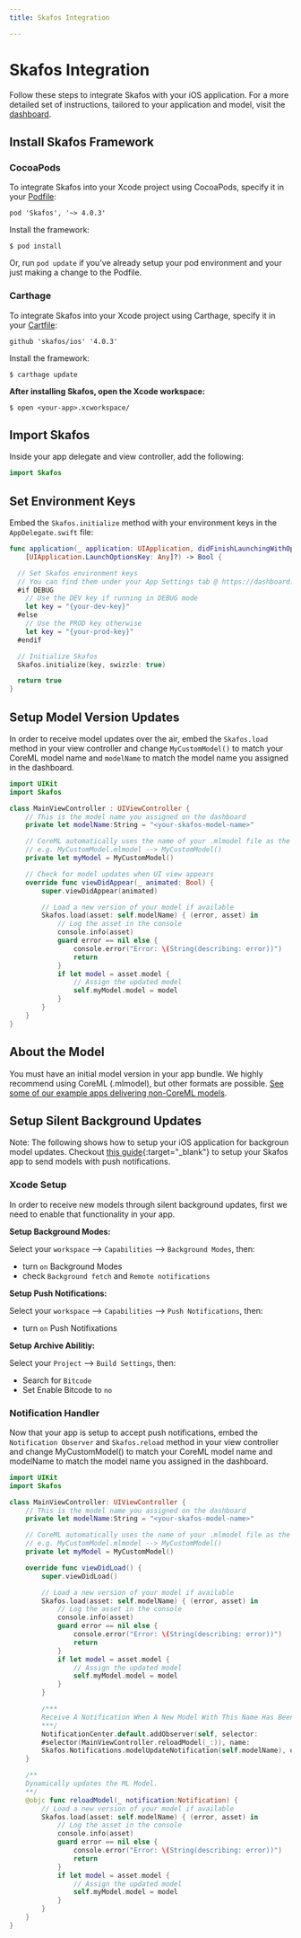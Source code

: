 ```yaml
---
title: Skafos Integration

---
```

# Skafos Integration
Follow these steps to integrate Skafos with your iOS application. For a more detailed set of instructions,
tailored to your application and model, visit the [dashboard](https://dashboard.skafos.ai).

## Install Skafos Framework

### CocoaPods

To integrate Skafos into your Xcode project using CocoaPods, specify it in your [Podfile](https://guides.cocoapods.org/syntax/podfile.html):
```
pod 'Skafos', '~> 4.0.3'
```

Install the framework:
```
$ pod install
```
Or, run `pod update` if you've already setup your pod environment and your just making a change to the Podfile.

### Carthage

To integrate Skafos into your Xcode project using Carthage, specify it in your [Cartfile](https://github.com/Carthage/Carthage/blob/master/Documentation/Artifacts.md#cartfile):
```
github 'skafos/ios' '4.0.3'
```

Install the framework:
```
$ carthage update
```

**After installing Skafos, open the Xcode workspace:**
```
$ open <your-app>.xcworkspace/
```

## Import Skafos

Inside your app delegate and view controller, add the following:

```swift
import Skafos
```

## Set Environment Keys

Embed the `Skafos.initialize` method with your environment keys in the `AppDelegate.swift` file:

```swift
func application(_ application: UIApplication, didFinishLaunchingWithOptions launchOptions:
    [UIApplication.LaunchOptionsKey: Any]?) -> Bool {

  // Set Skafos environment keys
  // You can find them under your App Settings tab @ https://dashboard.skafos.ai
  #if DEBUG
    // Use the DEV key if running in DEBUG mode
    let key = "{your-dev-key}"
  #else
    // Use the PROD key otherwise
    let key = "{your-prod-key}"
  #endif

  // Initialize Skafos
  Skafos.initialize(key, swizzle: true)

  return true
}
```

## Setup Model Version Updates

In order to receive model updates over the air, embed the `Skafos.load` method in your
view controller and change `MyCustomModel()` to match your CoreML model name and `modelName` to
match the model name you assigned in the dashboard.

```swift
import UIKit
import Skafos

class MainViewController : UIViewController {
    // This is the model name you assigned on the dashboard
    private let modelName:String = "<your-skafos-model-name>"

    // CoreML automatically uses the name of your .mlmodel file as the class name
    // e.g. MyCustomModel.mlmodel --> MyCustomModel()
    private let myModel = MyCustomModel()

    // Check for model updates when UI view appears
    override func viewDidAppear(_ animated: Bool) {
        super.viewDidAppear(animated)

        // Load a new version of your model if available
        Skafos.load(asset: self.modelName) { (error, asset) in
            // Log the asset in the console
            console.info(asset)
            guard error == nil else {
                console.error("Error: \(String(describing: error))")
                return
            }
            if let model = asset.model {
                // Assign the updated model
                self.myModel.model = model
            }
        }
    }
}
```

## About the Model

You must have an initial model version in your app bundle. We highly recommend using CoreML (.mlmodel),
but other formats are possible. [See some of our example apps delivering non-CoreML models](https://github.com/skafos/example-ml-apps).

## Setup Silent Background Updates

Note: The following shows how to setup your iOS application for backgroun model updates. Checkout [this guide](sections/push_notifications.md){:target="_blank"} to setup your Skafos app to send models with push notifications. 

### Xcode Setup

In order to receive new models through silent background updates, first we need to enable that functionality in your app.

**Setup Background Modes:**

Select your `workspace` --> `Capabilities` --> `Background Modes`, then:

* turn `on` Background Modes 
* check `Background fetch` and `Remote notifications`

**Setup Push Notifications:**

Select your `workspace` --> `Capabilities` --> `Push Notifications`, then:

* turn `on` Push Notifixations

**Setup Archive Abilitiy:**

Select your `Project` --> `Build Settings`, then:

* Search for `Bitcode`
* Set Enable Bitcode to `no`

### Notification Handler

Now that your app is setup to accept push notifications, embed the `Notification Observer` and `Skafos.reload` method in your view controller and change MyCustomModel() to match your CoreML model name and modelName to match the model name you assigned in the dashboard.

```swift
import UIKit
import Skafos

class MainViewController: UIViewController {
    // This is the model name you assigned on the dashboard
    private let modelName:String = "<your-skafos-model-name>"

    // CoreML automatically uses the name of your .mlmodel file as the class name
    // e.g. MyCustomModel.mlmodel --> MyCustomModel()
    private let myModel = MyCustomModel()

    override func viewDidLoad() {
        super.viewDidLoad()

        // Load a new version of your model if available
        Skafos.load(asset: self.modelName) { (error, asset) in
            // Log the asset in the console
            console.info(asset)
            guard error == nil else {
                console.error("Error: \(String(describing: error))")
                return
            }
            if let model = asset.model {
                // Assign the updated model
                self.myModel.model = model
            }
        }

        /***
        Receive A Notification When A New Model With This Name Has Been Downloaded And Compiled
        ***/
        NotificationCenter.default.addObserver(self, selector:
        #selector(MainViewController.reloadModel(_:)), name:
        Skafos.Notifications.modelUpdateNotification(self.modelName), object: nil)
    }

    /**
    Dynamically updates the ML Model.
    **/
    @objc func reloadModel(_ notification:Notification) {
        // Load a new version of your model if available
        Skafos.load(asset: self.modelName) { (error, asset) in
            // Log the asset in the console
            console.info(asset)
            guard error == nil else {
                console.error("Error: \(String(describing: error))")
                return
            }
            if let model = asset.model {
                // Assign the updated model
                self.myModel.model = model
            }
        }
    }
}
```
